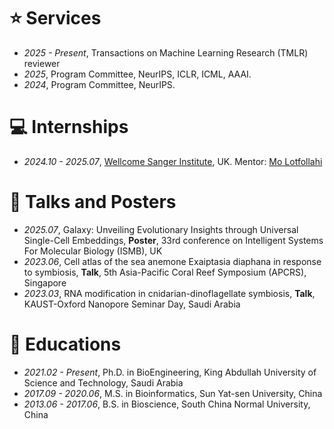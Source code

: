 # ⭐ Services
- *2025 - Present*, Transactions on Machine Learning Research (TMLR) reviewer
- *2025*, Program Committee, NeurIPS, ICLR, ICML, AAAI.
- *2024*, Program Committee, NeurIPS.


# 💻 Internships
- *2024.10 - 2025.07*, [Wellcome Sanger Institute](https://www.sanger.ac.uk/), UK. Mentor: [Mo Lotfollahi](https://scholar.google.com/citations?user=NXhouUcAAAAJ&hl=en&oi=ao)


# 💬 Talks and Posters
- *2025.07*, Galaxy: Unveiling Evolutionary Insights through Universal Single-Cell Embeddings, **Poster**, 33rd conference on Intelligent Systems For Molecular Biology (ISMB), UK
- *2023.06*, Cell atlas of the sea anemone Exaiptasia diaphana in response to symbiosis, **Talk**, 5th Asia-Pacific Coral Reef Symposium (APCRS), Singapore
- *2023.03*, RNA modification in cnidarian-dinoflagellate symbiosis, **Talk**, KAUST-Oxford Nanopore Seminar Day, Saudi Arabia


# 📖 Educations
- *2021.02 - Present*, Ph.D. in BioEngineering, King Abdullah University of Science and Technology, Saudi Arabia
- *2017.09 - 2020.06*, M.S. in Bioinformatics, Sun Yat-sen University, China
- *2013.06 - 2017.06*, B.S. in Bioscience, South China Normal University, China



